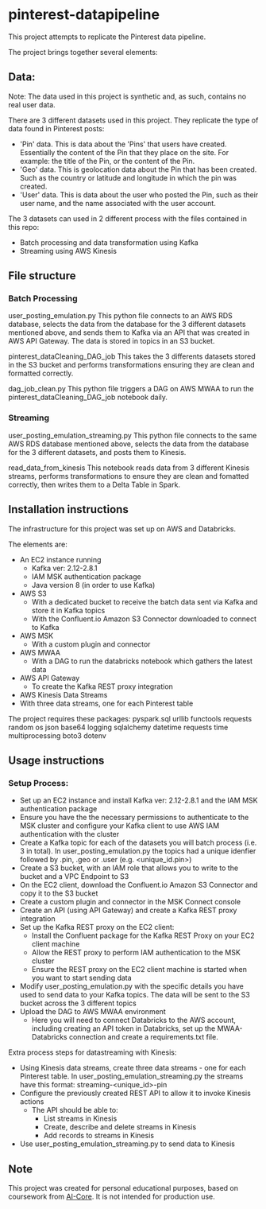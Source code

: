 # pinterest-datapipeline

This project attempts to replicate the Pinterest data pipeline. 

The project brings together several elements: 

## Data: 

Note: The data used in this project is synthetic and, as such, contains no real user data. 

There are 3 different datasets used in this project. They replicate the type of data found in Pinterest posts: 
- 'Pin' data. This is data about the 'Pins' that users have created. Essentially the content of the Pin that they place on the site. For example: the title of the Pin, or the content of the Pin. 
- 'Geo' data. This is geolocation data about the Pin that has been created. Such as the country or latitude and longitude in which the pin was created.
- 'User' data. This is data about the user who posted the Pin, such as their user name, and the name associated with the user account. 

The 3 datasets can used in 2 different process with the files contained in this repo: 
- Batch processing and data transformation using Kafka
- Streaming using AWS Kinesis 

## File structure 

### Batch Processing

user_posting_emulation.py
This python file connects to an AWS RDS database, selects the data from the database for the 3 different datasets mentioned above, and sends them to Kafka via an API that was created in AWS API Gateway. The data is stored in topics in an S3 bucket. 

pinterest_dataCleaning_DAG_job
This takes the 3 differents datasets stored in the S3 bucket and performs transformations ensuring they are clean and formatted correctly. 

dag_job_clean.py 
This python file triggers a DAG on AWS MWAA to run the pinterest_dataCleaning_DAG_job notebook daily.

### Streaming

user_posting_emulation_streaming.py 
This python file connects to the same AWS RDS database mentioned above, selects the data from the database for the 3 different datasets, and posts them to Kinesis.  

read_data_from_kinesis
This notebook reads data from 3 different Kinesis streams, performs transformations to ensure they are clean and fomatted correctly, then writes them to a Delta Table in Spark. 


## Installation instructions

The infrastructure for this project was set up on AWS and Databricks. 

The elements are: 
- An  EC2 instance running
  - Kafka ver: 2.12-2.8.1
  - IAM MSK authentication package
  - Java version 8 (in order to use Kafka)
- AWS S3
  - With a dedicated bucket to receive the batch data sent via Kafka and store it in Kafka topics  
  - With the Confluent.io Amazon S3 Connector downloaded to connect to Kafka 
- AWS MSK
  - With a custom plugin and connector   
- AWS MWAA
  - With a DAG to run the databricks notebook which gathers the latest data    
- AWS API Gateway
  - To create the Kafka REST proxy integration
- AWS Kinesis Data Streams
-   With three data streams, one for each Pinterest table

The project requires these packages: 
pyspark.sql 
urllib
functools
requests
random
os
json
base64
logging
sqlalchemy
datetime 
requests
time 
multiprocessing 
boto3
dotenv

## Usage instructions

### Setup Process: 
- Set up an EC2 instance and install Kafka ver: 2.12-2.8.1 and the IAM MSK authentication package
- Ensure you have the the necessary permissions to authenticate to the MSK cluster and configure your Kafka client to use AWS IAM authentication with the cluster
- Create a Kafka topic for each of the datasets you will batch process (i.e. 3 in total). In user_posting_emulation.py the topics had a unique idenfier followed by .pin, .geo or .user (e.g. <unique_id.pin>) 
- Create a S3 bucket, with an IAM role that allows you to write to the bucket and a VPC Endpoint to S3
- On the EC2 client, download the Confluent.io Amazon S3 Connector and copy it to the S3 bucket 
- Create a custom plugin and connector in the MSK Connect console
- Create an API (using API Gateway) and create a Kafka REST proxy integration
- Set up the Kafka REST proxy on the EC2 client:
  -  Install the Confluent package for the Kafka REST Proxy on your EC2 client machine
  -  Allow the REST proxy to perform IAM authentication to the MSK cluster
  -  Ensure the REST proxy on the EC2 client machine is started when you want to start sending data
-  Modify user_posting_emulation.py with the specific details you have used to send data to your Kafka topics. The data will be sent to the S3 bucket across the 3 different topics
- Upload the DAG to AWS MWAA environment
  - Here you will need to connect Databricks to the AWS account, including creating an API token in Databricks, set up the MWAA-Databricks connection and create a requirements.txt file. 

Extra process steps for datastreaming with Kinesis:  
- Using Kinesis data streams, create three data streams - one for each Pinterest table. In user_posting_emulation_streaming.py the streams have this format: streaming-<unique_id>-pin
- Configure the previously created REST API to allow it to invoke Kinesis actions
  - The API should be able to:
    - List streams in Kinesis
    - Create, describe and delete streams in Kinesis
    - Add records to streams in Kinesis
- Use user_posting_emulation_streaming.py to send data to Kinesis

## Note 
This project was created for personal educational purposes, based on coursework from [AI-Core](https://www.theaicore.com/). It is not intended for production use.
